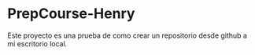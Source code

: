 # PrepCourse-Henry
Este proyecto es una prueba de como crear un repositorio desde github a mi escritorio local.

